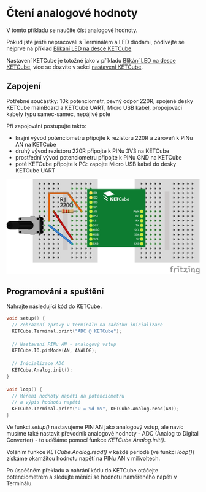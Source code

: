 # Čtení analogové hodnoty

V tomto příkladu se naučíte číst analogové hodnoty. 

Pokud jste ještě nepracovali s Terminálem a LED diodami, podívejte se nejprve na příklad [Blikání LED na desce KETCube](example_onBoardLED.md)

Nastavení KETCube je totožné jako v příkladu [Blikání LED na desce KETCube](example_onBoardLED.md), více se dozvíte v sekci [nastavení KETCube](settings.md).

## Zapojení

Potřebné součástky: 10k potenciometr, pevný odpor 220R, spojené desky KETCube mainBoard a KETCube UART, Micro USB kabel, propojovací kabely typu samec-samec, nepájivé pole

Při zapojování postupujte takto:
  * krajní vývod potenciometru připojte k rezistoru 220R a zároveň k PINu AN na KETCube
  * druhý vývod rezistoru 220R připojte k PINu 3V3 na KETCube
  * prostřední vývod potenciometru připojte k PINu GND na KETCube
  * poté KETCube připojte k PC: zapojte Micro USB kabel do desky KETCube UART

![zapojeni](img/analogRead.png)

## Programování a spuštění

Nahrajte následující kód do KETCube.

```c
void setup() {
  // Zobrazení zprávy v terminálu na začátku inicializace
  KETCube.Terminal.print("ADC @ KETCube");

  // Nastavení PINu AN - analogový vstup
  KETCube.IO.pinMode(AN, ANALOG);

  // Inicializace ADC
  KETCube.Analog.init();
}

void loop() {
  // Měření hodnoty napětí na potenciometru
  // a výpis hodnotu napětí
  KETCube.Terminal.print("U = %d mV", KETCube.Analog.read(AN));
}
```

Ve funkci *setup()* nastavujeme PIN AN jako analogový vstup, ale navíc musíme také nastavit převodník analogové hodnoty - ADC (Analog to Digital Converter) - to uděláme pomocí funkce *KETCube.Analog.init()*.

Voláním funkce *KETCube.Analog.read()* v každé periodě (ve funkci *loop()*) získáme okamžitou hodnotu napětí na PINu AN v milivoltech.

Po úspěšném překladu a nahrání kódu do KETCube otáčejte potenciometrem a sledujte měnící se hodnotu naměřeného napětí v Terminálu.
